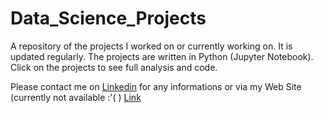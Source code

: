 # Data_Science_Projects
A repository of the projects I worked on or currently working on. It is updated regularly. The projects are written in Python (Jupyter Notebook). Click on the projects to see full analysis and code.

Please contact me on [Linkedin](https://www.linkedin.com/in/achille-raffin/?locale=en_US) for any informations or via my Web Site (currently not available :'( ) [Link](https://www.achille.RAFFIN-MARCHETTI.com) 



